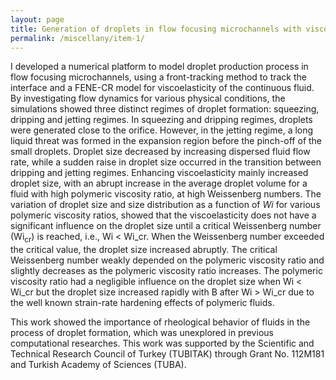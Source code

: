 ```yaml
---
layout: page
title: Generation of droplets in flow focusing microchannels with viscoelastic fluids
permalink: /miscellany/item-1/
---
```


<!-- MathJax -->
<script defer type="text/javascript" id="MathJax-script" src="https://cdn.jsdelivr.net/npm/mathjax@3.1.2/es5/tex-mml-chtml.js"></script>
<script defer src="https://polyfill.io/v3/polyfill.min.js?features=es6"></script>

I developed a numerical platform to model droplet production process in flow focusing microchannels, using a front-tracking method to track the interface and a FENE-CR model for viscoelasticity of the continuous fluid. By investigating flow dynamics for various physical conditions, the simulations showed three distinct regimes of droplet formation: squeezing, dripping and jetting regimes. In squeezing and dripping regimes, droplets were generated close to the orifice. However, in the jetting regime, a long liquid threat was formed in the expansion region before the pinch-off of the small droplets. Droplet size decreased by increasing dispersed fluid flow rate, while a sudden raise in droplet size occurred in the transition between dripping and jetting regimes. Enhancing viscoelasticity mainly increased droplet size, with an abrupt increase in the average droplet volume for a fluid with high polymeric viscosity ratio, at high Weissenberg numbers. The variation of droplet size and size distribution as a function of $Wi$ for various polymeric viscosity ratios, showed that the viscoelasticity does not have a significant influence on the droplet size until a critical Weissenberg number (Wi<sub>cr</sub>) is reached, i.e., Wi < Wi_cr. When the Weissenberg number exceeded the critical value, the droplet size increased abruptly. The critical Weissenberg number weakly depended on the polymeric viscosity ratio and slightly decreases as the polymeric viscosity ratio increases. The polymeric viscosity ratio had a negligible influence on the droplet size when Wi < Wi_cr but the droplet size increased rapidly with &Beta; after Wi > Wi_cr due to the well known strain-rate hardening effects of polymeric fluids.

This work showed the importance of rheological behavior of fluids in the process of droplet formation, which was unexplored in previous computational researches. This work was supported by the Scientific and Technical Research Council of Turkey (TUBITAK) through Grant No. 112M181 and Turkish Academy of Sciences (TUBA).
